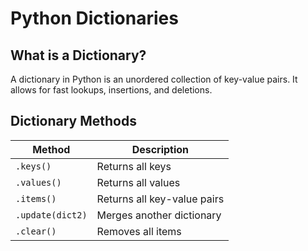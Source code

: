 
# Python Dictionaries

## What is a Dictionary?
A dictionary in Python is an unordered collection of key-value pairs. It allows for fast lookups, insertions, and deletions.

## Dictionary Methods
| Method | Description |
|--------|-------------|
| `.keys()` | Returns all keys |
| `.values()` | Returns all values |
| `.items()` | Returns all key-value pairs |
| `.update(dict2)` | Merges another dictionary |
| `.clear()` | Removes all items |


